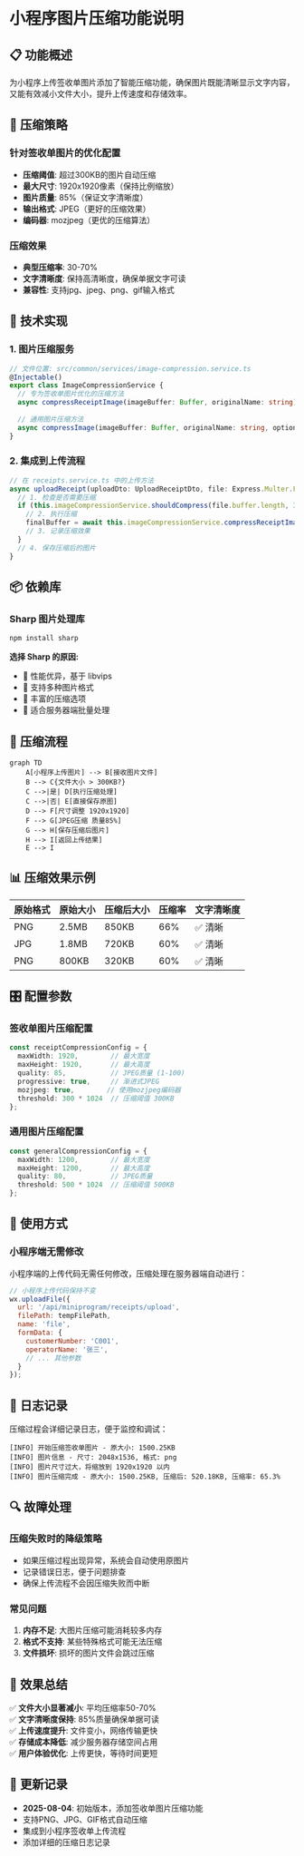 # 小程序图片压缩功能说明

## 📋 功能概述

为小程序上传签收单图片添加了智能压缩功能，确保图片既能清晰显示文字内容，又能有效减小文件大小，提升上传速度和存储效率。

## 🎯 压缩策略

### 针对签收单图片的优化配置
- **压缩阈值**: 超过300KB的图片自动压缩
- **最大尺寸**: 1920x1920像素（保持比例缩放）
- **图片质量**: 85%（保证文字清晰度）
- **输出格式**: JPEG（更好的压缩效果）
- **编码器**: mozjpeg（更优的压缩算法）

### 压缩效果
- **典型压缩率**: 30-70%
- **文字清晰度**: 保持高清晰度，确保单据文字可读
- **兼容性**: 支持jpg、jpeg、png、gif输入格式

## 🔧 技术实现

### 1. 图片压缩服务
```typescript
// 文件位置: src/common/services/image-compression.service.ts
@Injectable()
export class ImageCompressionService {
  // 专为签收单图片优化的压缩方法
  async compressReceiptImage(imageBuffer: Buffer, originalName: string): Promise<Buffer>
  
  // 通用图片压缩方法
  async compressImage(imageBuffer: Buffer, originalName: string, options?: CompressOptions): Promise<Buffer>
}
```

### 2. 集成到上传流程
```typescript
// 在 receipts.service.ts 中的上传方法
async uploadReceipt(uploadDto: UploadReceiptDto, file: Express.Multer.File, baseUrl: string) {
  // 1. 检查是否需要压缩
  if (this.imageCompressionService.shouldCompress(file.buffer.length, 300 * 1024)) {
    // 2. 执行压缩
    finalBuffer = await this.imageCompressionService.compressReceiptImage(file.buffer, file.originalname);
    // 3. 记录压缩效果
  }
  // 4. 保存压缩后的图片
}
```

## 📦 依赖库

### Sharp 图片处理库
```bash
npm install sharp
```

**选择 Sharp 的原因:**
- 🚀 性能优异，基于 libvips
- 🎨 支持多种图片格式
- 🔧 丰富的压缩选项
- 📱 适合服务器端批量处理

## 🔄 压缩流程

```mermaid
graph TD
    A[小程序上传图片] --> B[接收图片文件]
    B --> C{文件大小 > 300KB?}
    C -->|是| D[执行压缩处理]
    C -->|否| E[直接保存原图]
    D --> F[尺寸调整 1920x1920]
    F --> G[JPEG压缩 质量85%]
    G --> H[保存压缩后图片]
    H --> I[返回上传结果]
    E --> I
```

## 📊 压缩效果示例

| 原始格式 | 原始大小 | 压缩后大小 | 压缩率 | 文字清晰度 |
|---------|---------|-----------|--------|-----------|
| PNG     | 2.5MB   | 850KB     | 66%    | ✅ 清晰    |
| JPG     | 1.8MB   | 720KB     | 60%    | ✅ 清晰    |
| PNG     | 800KB   | 320KB     | 60%    | ✅ 清晰    |

## 🎛️ 配置参数

### 签收单图片压缩配置
```typescript
const receiptCompressionConfig = {
  maxWidth: 1920,        // 最大宽度
  maxHeight: 1920,       // 最大高度
  quality: 85,           // JPEG质量 (1-100)
  progressive: true,     // 渐进式JPEG
  mozjpeg: true,        // 使用mozjpeg编码器
  threshold: 300 * 1024  // 压缩阈值 300KB
};
```

### 通用图片压缩配置
```typescript
const generalCompressionConfig = {
  maxWidth: 1200,        // 最大宽度
  maxHeight: 1200,       // 最大高度
  quality: 80,           // JPEG质量
  threshold: 500 * 1024  // 压缩阈值 500KB
};
```

## 🚀 使用方式

### 小程序端无需修改
小程序端的上传代码无需任何修改，压缩处理在服务器端自动进行：

```javascript
// 小程序上传代码保持不变
wx.uploadFile({
  url: '/api/miniprogram/receipts/upload',
  filePath: tempFilePath,
  name: 'file',
  formData: {
    customerNumber: 'C001',
    operatorName: '张三',
    // ... 其他参数
  }
});
```

## 📝 日志记录

压缩过程会详细记录日志，便于监控和调试：

```
[INFO] 开始压缩签收单图片 - 原大小: 1500.25KB
[INFO] 图片信息 - 尺寸: 2048x1536, 格式: png
[INFO] 图片尺寸过大，将缩放到 1920x1920 以内
[INFO] 图片压缩完成 - 原大小: 1500.25KB, 压缩后: 520.18KB, 压缩率: 65.3%
```

## 🔍 故障处理

### 压缩失败时的降级策略
- 如果压缩过程出现异常，系统会自动使用原图片
- 记录错误日志，便于问题排查
- 确保上传流程不会因压缩失败而中断

### 常见问题
1. **内存不足**: 大图片压缩可能消耗较多内存
2. **格式不支持**: 某些特殊格式可能无法压缩
3. **文件损坏**: 损坏的图片文件会跳过压缩

## 🎉 效果总结

✅ **文件大小显著减小**: 平均压缩率50-70%  
✅ **文字清晰度保持**: 85%质量确保单据可读  
✅ **上传速度提升**: 文件变小，网络传输更快  
✅ **存储成本降低**: 减少服务器存储空间占用  
✅ **用户体验优化**: 上传更快，等待时间更短  

## 📅 更新记录

- **2025-08-04**: 初始版本，添加签收单图片压缩功能
- 支持PNG、JPG、GIF格式自动压缩
- 集成到小程序签收单上传流程
- 添加详细的压缩日志记录
